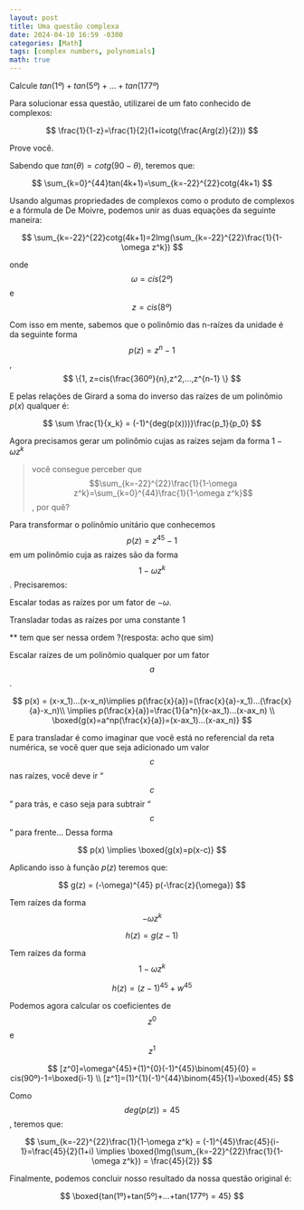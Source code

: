 ```yaml
---
layout: post
title: Uma questão complexa
date: 2024-04-10 16:59 -0300
categories: [Math]
tags: [complex numbers, polynomials]
math: true
---
```


Calcule $tan(1º)+tan(5º)+...+tan(177º)$

Para solucionar essa questão, utilizarei de um fato conhecido de complexos:

$$
\frac{1}{1-z}=\frac{1}{2}(1+icotg(\frac{Arg(z)}{2}))
$$

Prove você.

Sabendo que $tan(\theta)=cotg(90-\theta)$, teremos que:

$$
\sum_{k=0}^{44}tan(4k+1)=\sum_{k=-22}^{22}cotg(4k+1)
$$

Usando algumas propriedades de complexos como o produto de complexos e a fórmula de De Moivre, podemos unir as duas equações da seguinte maneira:

$$
\sum_{k=-22}^{22}cotg(4k+1)=2Img(\sum_{k=-22}^{22}\frac{1}{1-\omega z^k})
$$

onde $$\omega = cis(2º)$$  e $$z = cis(8º)$$

Com isso em mente, sabemos que o polinômio das n-raízes da unidade é da seguinte forma  $$ p(z)=z^n-1$$ , $$ \{1, z=cis(\frac{360º}{n},z^2,...,z^{n-1} \} $$

E pelas relações de Girard a soma do inverso das raízes de um polinômio $p(x)$ qualquer é:

$$
\sum \frac{1}{x_k} = (-1)^{deg(p(x)))}\frac{p_1}{p_0}
$$

Agora precisamos gerar um polinômio cujas as raízes sejam da forma $1-\omega z^k$

> você consegue perceber que  $$\sum_{k=-22}^{22}\frac{1}{1-\omega z^k}=\sum_{k=0}^{44}\frac{1}{1-\omega z^k}$$, por quê?

Para transformar o polinômio unitário que conhecemos $$ p(z)=z^{45}-1 $$ em um polinômio cuja as raizes são da forma $$ 1-\omega z^k $$. Precisaremos:

Escalar todas as raízes por um fator de $-\omega$.

Transladar todas as raízes por uma constante 1

** tem que ser nessa ordem ?(resposta: acho que sim)

Escalar raízes de um polinômio qualquer por um fator $$ a $$.

 

$$
p(x) = (x-x_1)...(x-x_n)\implies p(\frac{x}{a})=(\frac{x}{a}-x_1)...(\frac{x}{a}-x_n)\\ \implies p(\frac{x}{a})=\frac{1}{a^n}(x-ax_1)...(x-ax_n) \\ \boxed{g(x)=a^np(\frac{x}{a})=(x-ax_1)...(x-ax_n)} 
$$

E para transladar é como imaginar que você está no referencial da reta numérica, se você quer que seja adicionado um valor $$ c $$ nas raízes, você deve ir “$$ c $$” para trás, e caso seja para subtrair “$$ c $$” para frente… Dessa forma

$$
p(x) \implies \boxed{g(x)=p(x-c)}
$$

Aplicando isso à função $p(z)$ teremos que:

$$
g(z) = (-\omega)^{45} p(-\frac{z}{\omega})
$$

Tem raízes da forma $$-\omega z^k$$

 

$$
h(z) = g(z-1)
$$

Tem raízes da forma $$ 1-\omega z^k $$

$$
h(z)=(z-1)^{45}+w^{45}
$$

Podemos agora calcular os coeficientes de $$ z^0 $$ e $$ z^1 $$

$$
[z^0]=\omega^{45}+(1)^{0}(-1)^{45}\binom{45}{0} = cis(90º)-1=\boxed{i-1} \\
[z^1]=(1)^{1}(-1)^{44}\binom{45}{1}=\boxed{45}
$$

Como $$ deg(p(z)) = 45 $$, teremos que:

$$
\sum_{k=-22}^{22}\frac{1}{1-\omega z^k} = (-1)^{45}\frac{45}{i-1}=\frac{45}{2}(1+i) \implies \boxed{Img(\sum_{k=-22}^{22}\frac{1}{1-\omega z^k}) = \frac{45}{2}}
$$

Finalmente, podemos concluir nosso resultado da nossa questão original é:

$$
\boxed{tan(1º)+tan(5º)+...+tan(177º) = 45}
$$
